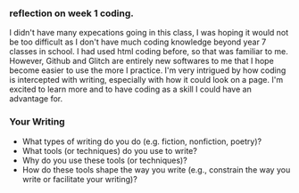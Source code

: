 ### reflection on week 1 coding.

I didn't have many expecations going in this class, I was hoping it would not be too difficult as I don't have much coding knowledge beyond year 7 classes in school. I had used html coding before, so that was familiar to me. However, Github and Glitch are entirely new softwares to me that I hope become easier to use the more I practice. I'm very intrigued by how coding is intercepted with writing, especially with how it could look on a page. I'm excited to learn more and to have coding as a skill I could have an advantage for. 

### Your Writing

- What types of writing do you do (e.g. fiction, nonfiction, poetry)?
- What tools (or techniques) do you use to write?
- Why do you use these tools (or techniques)?
- How do these tools shape the way you write (e.g., constrain the way you write or facilitate your writing)?
